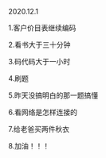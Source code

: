 2020.12.1

1.客户价目表继续编码

2.看书大于三十分钟

3.码代码大于一小时

4.刷题

5.昨天没搞明白的那一题搞懂

6.看网络是怎样连接的

7.给老爸买两件秋衣

8.加油！！！